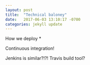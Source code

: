 ```yaml
---
layout: post
title:  "Technical baloney"
date:   2017-06-03 13:10:17 -0700
categories: jekyll update
---
```


How we deploy
* 

Continuous integration! 

Jenkins is similar?!?!
Travis build tool?